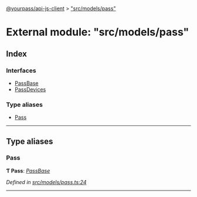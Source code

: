 [@yourpass/api-js-client](../README.md) > ["src/models/pass"](../modules/_src_models_pass_.md)

# External module: "src/models/pass"

## Index

### Interfaces

* [PassBase](../interfaces/_src_models_pass_.passbase.md)
* [PassDevices](../interfaces/_src_models_pass_.passdevices.md)

### Type aliases

* [Pass](_src_models_pass_.md#pass)

---

## Type aliases

<a id="pass"></a>

###  Pass

**Ƭ Pass**: *[PassBase](../interfaces/_src_models_pass_.passbase.md)*

*Defined in [src/models/pass.ts:24](https://github.com/yourpass/yourpass-api-js-client/blob/eaf5d7e/src/models/pass.ts#L24)*

___

